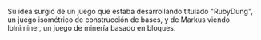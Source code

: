 Su idea surgió de un
juego que estaba
desarrollando titulado
"RubyDung", un juego
isométrico de
construcción de bases, y
de Markus viendo
lolniminer, un juego de
minería basado en
bloques.
